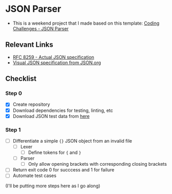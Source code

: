 # JSON Parser

- This is a weekend project that I made based on this template: [Coding Challenges - JSON Parser](https://codingchallenges.fyi/challenges/challenge-json-parser)

## Relevant Links

- [RFC 8259 - Actual JSON specification](https://www.rfc-editor.org/info/std90)
- [Visual JSON specification from JSON.org](https://www.json.org/json-en.html)

## Checklist

### Step 0

- [X] Create repository
- [X] Download dependencies for testing, linting, etc
- [X] Download JSON test data from [here](https://www.dropbox.com/s/vthtr4897fkuhw8/tests.zip?dl=0)

### Step 1

- [ ] Differentiate a simple `{}` JSON object from an invalid file
  - [ ] Lexer
    - [ ] Define tokens for `{` and `}`
  - [ ] Parser
    - [ ] Only allow opening brackets with corresponding closing brackets
- [ ] Return exit code 0 for succcess and 1 for failure
- [ ] Automate test cases

(I'll be putting more steps here as I go along)
